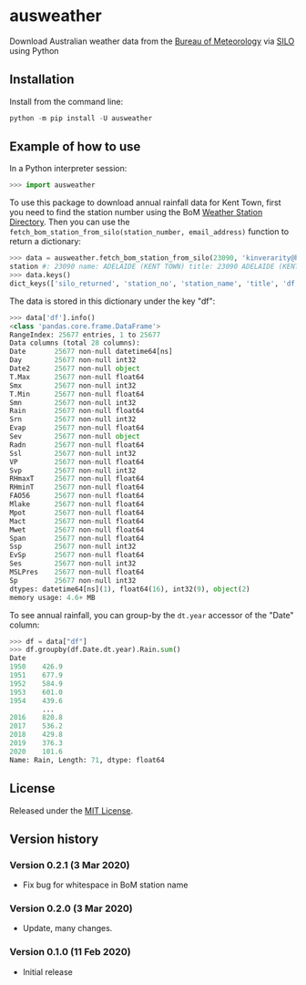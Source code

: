 # ausweather

Download Australian weather data from the [Bureau of
Meteorology](http://www.bom.gov.au/climate/data/) via
[SILO](https://www.longpaddock.qld.gov.au/silo/) using Python

## Installation

Install from the command line:

```python
python -m pip install -U ausweather
```

## Example of how to use

In a Python interpreter session:

```python
>>> import ausweather
```

To use this package to download annual rainfall data for Kent Town, first you
need to find the station number using the BoM [Weather Station
Directory](http://www.bom.gov.au/climate/data/stations/). Then you can use the
``fetch_bom_station_from_silo(station_number, email_address)`` function to
return a dictionary:

```python
>>> data = ausweather.fetch_bom_station_from_silo(23090, 'kinverarity@hotmail.com')
station #: 23090 name: ADELAIDE (KENT TOWN) title: 23090 ADELAIDE (KENT TOWN) (fetched from SILO on 2020-03-04 16:23:26.395696)
>>> data.keys()
dict_keys(['silo_returned', 'station_no', 'station_name', 'title', 'df', 'annual', 'srn'])
```

The data is stored in this dictionary under the key "df":

```python
>>> data['df'].info()
<class 'pandas.core.frame.DataFrame'>
RangeIndex: 25677 entries, 1 to 25677
Data columns (total 28 columns):
Date       25677 non-null datetime64[ns]
Day        25677 non-null int32
Date2      25677 non-null object
T.Max      25677 non-null float64
Smx        25677 non-null int32
T.Min      25677 non-null float64
Smn        25677 non-null int32
Rain       25677 non-null float64
Srn        25677 non-null int32
Evap       25677 non-null float64
Sev        25677 non-null object
Radn       25677 non-null float64
Ssl        25677 non-null int32
VP         25677 non-null float64
Svp        25677 non-null int32
RHmaxT     25677 non-null float64
RHminT     25677 non-null float64
FAO56      25677 non-null float64
Mlake      25677 non-null float64
Mpot       25677 non-null float64
Mact       25677 non-null float64
Mwet       25677 non-null float64
Span       25677 non-null float64
Ssp        25677 non-null int32
EvSp       25677 non-null float64
Ses        25677 non-null int32
MSLPres    25677 non-null float64
Sp         25677 non-null int32
dtypes: datetime64[ns](1), float64(16), int32(9), object(2)
memory usage: 4.6+ MB
```

To see annual rainfall, you can group-by the ``dt.year`` accessor of the "Date"
column:

```python
>>> df = data["df"]
>>> df.groupby(df.Date.dt.year).Rain.sum()
Date
1950    426.9
1951    677.9
1952    584.9
1953    601.0
1954    439.6
        ...  
2016    820.8
2017    536.2
2018    429.8
2019    376.3
2020    101.6
Name: Rain, Length: 71, dtype: float64
```

## License

Released under the [MIT License](LICENSE.md).

## Version history

### Version 0.2.1 (3 Mar 2020)
- Fix bug for whitespace in BoM station name

### Version 0.2.0 (3 Mar 2020)
- Update, many changes.

### Version 0.1.0 (11 Feb 2020)
- Initial release